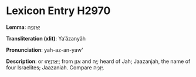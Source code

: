 # Lexicon Entry H2970

**Lemma**: יַאֲזַנְיָה

**Transliteration (xlit)**: Yaʼăzanyâh

**Pronunciation**: yah-az-an-yaw'

**Description**:
or יַאֲזַנְיָהוּ; from אָזַן and יָהּ; heard of Jah; Jaazanjah, the name of four Israelites; Jaazaniah. Compare יְזַנְיָה.
